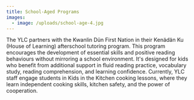 ```yaml
---
title: School-Aged Programs
images:
  - image: /uploads/school-age-4.jpg
---
```

The YLC partners with the Kwanlin Dün First Nation in their Kenädän Ku (House of Learning) afterschool tutoring program. This program encourages the development of essential skills and positive reading behaviours without mirroring a school environment. It's designed for kids who benefit from additional support in fluid reading practice, vocabulary study, reading comprehension, and learning confidence. Currently, YLC staff engage students in Kids in the Kitchen cooking lessons, where they learn independent cooking skills, kitchen safety, and the power of cooperation.